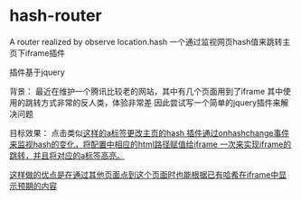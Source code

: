 # hash-router
A router realized by observe location.hash
一个通过监视网页hash值来跳转主页下iframe插件

插件基于jquery

背景：
最近在维护一个腾讯比较老的网站，其中有几个页面用到了iframe
其中使用的跳转方式非常的反人类，体验非常差
因此尝试写一个简单的jquery插件来解决问题

目标效果：
点击类似<a href="#production">这样的a标签更改主页的hash
插件通过onhashchange事件来监视hash的变化，将配置中相应的html路径赋值给iframe
一次来实现iframe的跳转，并且将对应的a标签高亮。

这样做的优点是在通过其他页面点到这个页面时也能根据已有哈希在iframe中显示预期的内容
